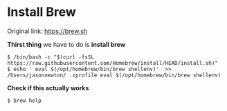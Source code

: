# Install Brew

Original link: https://brew.sh

**Thirst thing** we have to do is **install brew**

```
$ /bin/bash -c "$(curl -fsSL https://raw.githubusercontent.com/Homebrew/install/HEAD/install.sh)"
$ echo ' eval $(/opt/homebrew/bin/brew shellenv)'  >> /Users/jasonnewton/ .zprofile eval $(/opt/homebrew/bin/brew shellenv)
```

**Check if this actually works**

``` 
$ brew help
```
